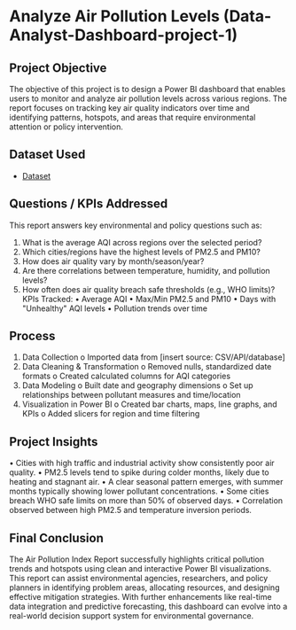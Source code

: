 # Analyze Air Pollution Levels (Data-Analyst-Dashboard-project-1)
## Project Objective
The objective of this project is to design a Power BI dashboard that enables users to monitor and analyze air pollution levels across various regions. The report focuses on tracking key air quality indicators over time and identifying patterns, hotspots, and areas that require environmental attention or policy intervention.
## Dataset Used 
- <a href= "https://github.com/Comhek0369/Data-Analyst-Dashboard-project-1/blob/main/dashboard%20project%201.png">Dataset</a>
## Questions / KPIs Addressed
This report answers key environmental and policy questions such as:
1.	What is the average AQI across regions over the selected period?
2.	Which cities/regions have the highest levels of PM2.5 and PM10?
3.	How does air quality vary by month/season/year?
4.	Are there correlations between temperature, humidity, and pollution levels?
5.	How often does air quality breach safe thresholds (e.g., WHO limits)?
KPIs Tracked:
•	Average AQI
•	Max/Min PM2.5 and PM10
•	Days with "Unhealthy" AQI levels
•	Pollution trends over time
## Process
1.	Data Collection
o	Imported data from [insert source: CSV/API/database]
2.	Data Cleaning & Transformation
o	Removed nulls, standardized date formats
o	Created calculated columns for AQI categories
3.	Data Modeling
o	Built date and geography dimensions
o	Set up relationships between pollutant measures and time/location
4.	Visualization in Power BI
o	Created bar charts, maps, line graphs, and KPIs
o	Added slicers for region and time filtering
## Project Insights
•	Cities with high traffic and industrial activity show consistently poor air quality.
•	PM2.5 levels tend to spike during colder months, likely due to heating and stagnant air.
•	A clear seasonal pattern emerges, with summer months typically showing lower pollutant concentrations.
•	Some cities breach WHO safe limits on more than 50% of observed days.
•	Correlation observed between high PM2.5 and temperature inversion periods.
## Final Conclusion
The Air Pollution Index Report successfully highlights critical pollution trends and hotspots using clean and interactive Power BI visualizations. This report can assist environmental agencies, researchers, and policy planners in identifying problem areas, allocating resources, and designing effective mitigation strategies.
With further enhancements like real-time data integration and predictive forecasting, this dashboard can evolve into a real-world decision support system for environmental governance.

